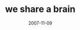 ---
layout: base.njk
title : 'we share a brain' 
view_title : 'we share a brain' 
year : '2007' 
date : '2007-11-09' 
img_file : '/drawing/weshareabrain.png' 
html_file : 'weshareabrain' 
next_html : 'iwillneverforgethowyouhurtme.html' 
year_order : '250' 
permalink : "title/{{html_file}}.html"
---